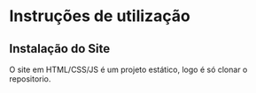 # Instruções de utilização

## Instalação do Site

O site em HTML/CSS/JS é um projeto estático, logo é só clonar o repositorio.